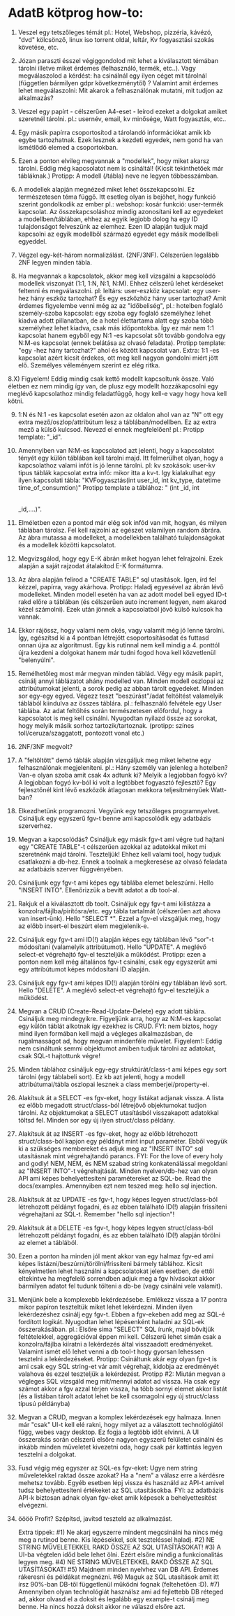 # AdatB kötprog how-to:
1. Veszel egy tetszőleges témát
   pl.: Hotel, Webshop, pizzéria, kávézó, "dvd" kölcsönző, linux iso torrent oldal, leltár, Kv fogyasztási szokás követése, etc.

2) Józan paraszti ésszel végiggondolod mit lehet a kiválasztott témában tárolni illetve miket érdemes (felhasználó, termék, etc..).
   Vagy megválaszolod a kérdést: ha csinálnál egy ilyen céget mit tárolnál (független bármilyen gdpr következménytől) ? Valamint amit érdemes lehet megválaszolni: Mit akarok a felhasználónak mutatni, mit tudjon az alkalmazás?

3) Veszel egy papírt - célszerűen A4-eset - leírod ezeket a dolgokat amiket szeretnél tárolni.
   pl.: usernév, email, kv minősége, Watt fogyasztás, etc..

4) Egy másik papírra csoportosítod a tárolandó információkat amik kb egybe tartozhatnak.
   Ezek lesznek a kezdeti egyedek, nem gond ha van ismétlődő elemed a csoportokban.

5) Ezen a ponton elvileg megvannak a "modellek", hogy miket akarsz tárolni. Eddig még kapcsolatot nem is csináltál!
   (Kicsit tekinthetőek már tábláknak.)
   Protipp: A modell (/tábla) neve ne legyen többesszámban. 
6) A modellek alapján megnézed miket lehet összekapcsolni. Ez természetesen téma függő.
   Itt esetleg olyan is bejöhet, hogy funkció szerint gondolkodik az ember pl.: webshop: kosár funkció: user-termék kapcsolat.
   Az összekapcsoláshoz mindig azonosítani kell az egyedeket a modellben/táblában, ehhez az egyik legjobb dolog ha egy ID tulajdonságot felveszünk az elemhez. Ezen ID alapján tudjuk majd kapcsolni az egyik modellből származó egyedet egy másik modellbeli egyeddel.

7) Végzel egy-két-három normalizálást. (2NF/3NF). Célszerűen legalább 2NF legyen minden tábla.

8) Ha megvannak a kapcsolatok, akkor meg kell vizsgálni a kapcsolódó modellek viszonyát (1:1, 1:N, N:1, N:M).
   Ehhez célszerű lehet kérdéseket feltenni és megválaszolni.
   pl: leltárs: user-eszköz kapcsolat: egy user-hez hány eszköz tartozhat? És egy eszközhöz hány user tartozhat?
   Amit érdemes figyelembe venni még az az "időbeliség", pl.: hotelben foglaló személy-szoba kapcsolat: egy szoba egy foglaló személyhez lehet kiadva adott pillanatban, de a hotel élettartama alatt egy szoba több személyhez lehet kiadva, csak más időpontokba. Így ez már nem 1:1 kapcsolat hanem egyből egy N:1 -es kapcsolat sőt tovább gondolva egy N:M-es kapcsolat (ennek belátása az olvasó feladata).
   Protipp template: "egy <modelname A> -hez hány <modelname B> tartozhat?" ahol <modelname A> és <modelname B> között kapcsolat van.
   Extra: 1:1 -es kapcsolat azért kicsit érdekes, ott meg kell nagyon gondolni miért jött elő. Személyes véleményem szerint ez elég ritka.
   
8.X) Figyelem! Eddig mindig csak kettő modellt kapcsoltunk össze.
   Való életben ez nem mindig így van, de plusz egy modellt hozzákapcsolni egy meglévő kapcsolathoz mindig feladatfüggő, hogy kell-e vagy hogy hova kell kötni.

9) 1:N és N:1 -es kapcsolat esetén azon az oldalon ahol van az "N" ott egy extra mező/oszlop/attribútum lesz a táblában/modellben. Ez az extra mező a külső kulcsod. Nevezd el ennek megfelelően!
   pl.: 
   Protipp template: "<other modelname B>_id".

10) Amennyiben van N:M-es kapcsolatod azt jelenti, hogy a kapcsolatot tényét egy külön táblában kell tárolni majd.
    Itt felmerülhet olyan, hogy a kapcsolathoz valami infót is jó lenne tárolni.
    pl: kv szokások: user-kv tipus táblák kapcsolat extra infó: mikor itta a kv-t.
    Igy kialakulhat egy ilyen kapcsolati tábla: "KVFogyasztás(int user_id, int kv_type, datetime time_of_consumtion)"
    Protipp template a táblához: "<TableConnection A> (int <Table A>_id, int <Table B>_id,....)".

11) Elméletben ezen a pontod már elég sok infód van mit, hogyan, és milyen táblában tárolsz.
    Fel kell rajzolni az egészet valamilyen random ábrára. Az ábra mutassa a modelleket, a modellekben található tulajdonságokat és a modellek közötti kapcsolatot.

12) Megvizsgálod, hogy egy E-K ábrán miket hogyan lehet felrajzolni.
    Ezek alapján a saját rajzodat átalakítod E-K formátumra.

13) Az ábra alapján felírod a "CREATE TABLE" sql utasítások. Igen, írd fel kézzel, papírra, vagy akárhova. 
    Protipp: Haladj egyesével az ábrán lévő modelleket. Minden modell esetén ha van az adott model beli egyed ID-t rakd előre a táblában (és célszerűen auto increment legyen, nem akarod kézel számolni). Ezek után jönnek a kapcsolatból jövő külső kulcsok ha vannak.

14) Ekkor rájössz, hogy valami nem okés, vagy valamit még jó lenne tárolni.
    Így, egészítsd ki a 4 pontban létrejött csoportosításodat és futtasd onnan újra az algoritmust.
    Egy kis rutinnal nem kell mindig a 4. ponttól újra kezdeni a dolgokat hanem már tudni fogod hova kell közvetlenül "belenyúlni".

15) Remélhetőleg most már megvan minden táblád. Végy egy másik papírt, csinálj annyi táblázatot ahány modelled van.
    Minden modell oszlopai az attribútumokat jelenti, a sorok pedig az abban tárolt egyedeket. Minden sor egy-egy egyed.
    Végezz teszt "beszúrást"/adat feltöltést valamelyik táblából kiindulva az összes táblára.
    pl.: felhasználó felvétele egy User táblába.
    Az adat feltöltés során természetesen előfordul, hogy a kapcsolatot is meg kell csinálni. Nyugodtan nyilazd össze az sorokat, hogy melyik másik sorhoz tartozik/tartoznak. (protipp: színes toll/ceruza/szaggatott, pontozott vonal etc.)
    
16) 2NF/3NF megvolt?

17) A "feltöltött" demó táblák alapján vizsgáljuk meg miket lehetne egy felhasználónak megjeleníteni.
    pl.: Hány személy van jelenleg a hotelben? Van-e olyan szoba amit csak 4x adtunk ki? Melyik a legjobban fogyó kv?
    A legjobban fogyó kv-ból ki volt a legtöbbet fogyasztó fejlesztő? Egy fejlesztőnél kint lévő eszközök átlagosan mekkora teljesítményűek Watt-ban?
    
18) Elkezdhetünk programozni. Vegyünk egy tetszőleges programnyelvet. Csináljuk egy egyszerű fgv-t benne ami kapcsolódik egy adatbázis szerverhez.

19) Megvan a kapcsolódás? Csináljuk egy másik fgv-t ami végre tud hajtani egy "CREATE TABLE"-t célszerűen azokkal az adatokkal miket mi szeretnénk majd tárolni.
    Teszteljük! Ehhez kell valami tool, hogy tudjuk csatlakozni a db-hez. Ennek a toolnak a megkeresése az olvasó feladata az adatbázis szerver függvényében.

20) Csináljunk egy fgv-t ami képes egy táblába elemet beleszúrni.
    Hello "INSERT INTO".
    Ellenőrizzük a bevitt adatot a db tool-al.
    
21) Rakjuk el a kiválasztott db toolt.
    Csináljuk egy fgv-t ami kilistázza a konzolra/fájlba/pirítósra/etc. egy tábla tartalmát (célszerűen azt ahova van insert-ünk).
    Hello "SELECT *".
    Ezzel a fgv-el vizsgáljuk meg, hogy az előbb insert-el beszúrt elem megjelenik-e.
    
22) Csináljuk egy fgv-t ami ID(!) alapján képes egy táblában lévő "sor"-t módosítani (valamelyik attribútumot).
    Hello "UPDATE".
    A meglévő select-et végrehajtó fgv-el teszteljük a működést.
    Protipp: ezen a ponton nem kell még általános fgv-t csinálni, csak egy egyszerűt ami egy attribútumot képes módosítani ID alapján.
    
23) Csináljuk egy fgv-t ami képes ID(!) alapján törölni egy táblában lévő sort.
    Hello "DELETE".
    A meglévő select-et végrehajtó fgv-el teszteljük a működést.
    
24) Megvan a CRUD (Create-Read-Update-Delete) egy adott táblára.
    Csináljuk meg mindegyikre.
    Figyeljünk arra, hogy az N:M-es kapcsolat egy külön táblát alkotnak így ezekhez is CRUD.
    FYI: nem biztos, hogy mind ilyen formában kell majd a végleges alkalmazásban, de rugalmasságot ad, hogy megvan mindenféle művelet.
    Figyelem!: Eddig nem csináltunk semmi objektumot amiben tudjuk tárolni az adatokat, csak SQL-t hajtottunk végre!

26) Minden táblához csináljuk egy-egy struktúrát/class-t ami képes egy sort tárolni (egy táblabeli sort).
    Ez kb azt jelenti, hogy a modell attribútumai/tábla oszlopai lesznek a class memberjei/property-ei.

25) Alakítsuk át a SELECT -es fgv-eket, hogy listákat adjanak vissza.
    A lista ez előbb megadott struct/class-ból létrejövő objektumokat tudjon tárolni.
    Az objektumokat a SELECT utasításból visszakapott adatokkal töltsd fel.
    Minden sor egy új ilyen struct/class példány. 
    
27) Alakítsuk át az INSERT -es fgv-eket, hogy az előbb létrehozott struct/class-ból kapjon egy példányt mint input paraméter.
    Ebből vegyük ki a szükséges membereket és adjuk meg az "INSERT INTO" sql utasításnak mint végrehajtandó parancs.
    FYI: For the love of every holy and godly! NEM, NEM, és NEM szabad string konkatenálással megoldani az "INSERT INTO"-t végrehajtását. Minden nyelven/db-hez van olyan API ami képes behelyettesíteni paramétereket az SQL-be.
    Read the docs/examples. Amennyiben ezt nem teszed meg: hello sql injection.

28) Alakítsuk át az UPDATE -es fgv-t, hogy képes legyen struct/class-ból létrehozott példányt fogadni, és az ebben
    található ID(!) alapján frissíteni végrehajtani az SQL-t.
    Remember "hello sql injection"!
  
29) Alakítsuk át a DELETE -es fgv-t, hogy képes legyen struct/class-ból létrehozott példányt fogadni, és az ebben
    található ID(!) alapján törölni az elemet a táblából.
  
30) Ezen a ponton ha minden jól ment akkor van egy halmaz fgv-ed ami képes listázni/beszúrni/törölni/frissíteni bármely
    táblához. Kicsit kényelmetlen lehet használni a kapcsolatokat jelen esetben, de ettől eltekintve ha megfelelő sorrendben adjuk meg a fgv hívásokat akkor bármilyen adatot fel tudunk tölteni a db-be (vagy csinálni vele valamit).

31) Menjünk bele a komplexebb lekérdezésebe. Emlékezz vissza a 17 pontra mikor papíron teszteltük miket lehet lekérdezni.
    Minden ilyen lekérdezéshez csinálj egy fgv-t. Ebben a fgv-ekeben add meg az SQL-é fordított logikát.
    Nyugodtan lehet lépésenként haladni az SQL-ek összerakásában.
    pl.: Elsőre sima "SELECT" SQL írunk, majd bővítjük feltételekkel, aggregációval éppen mi kell.
    Célszerű lehet simán csak a konzolra/fájlba kiíratni a lekérdezés által visszaadott eredményeket.
    Valamint ismét elő lehet venni a db tool-t hogy gyorsan lehessen tesztelni a lekérdezéseket.
    Protipp: Csináltunk akár egy olyan fgv-t is ami csak egy SQL string-et vár amit végrehajt, kidobja az eredményét valahova és ezzel teszteljük a lekérdezést.
    Protipp #2: Miután megvan a végleges SQL vizsgáld meg mit/mennyi adatot ad vissza. Ha csak egy számot akkor a fgv azzal térjen vissza, ha több sornyi elemet akkor listát (és a listában tárolt adatot lehet be kell csomagolni egy új struct/class típusú példányba)
    
32) Megvan a CRUD, megvan a komplex lekérdezések egy halmaza. Innen már "csak" UI-t kell elé rakni, hogy milyet
    az a választott technológiától függ, webes vagy desktop. Ez fogja a legtöbb időt elvinni.
    A UI összerakás során célszerű elsőre nagyon egyszerű felületet csinálni és inkább minden műveletet kivezetni
    oda, hogy csak pár kattintás legyen tesztelni a dolgokat.
    
33) Fusd végig még egyszer az SQL-es fgv-eket: Ugye nem string műveletekkel raktad össze azokat?
    Ha a "nem" a válasz erre a kérdésre mehetsz tovább. Egyéb esetben lépj vissza és használd az API-t amivel
    tudsz behelyettesíteni értékeket az SQL utasításokba.
    FYI: az adatbázis API-k biztosan adnak olyan fgv-eket amik képesek a behelyettesítést elvégezni.
    
34) öööö Profit? Szépítsd, javítsd teszteld az alkalmazást.


Extra tippek:
#1) Ne akarj egyszerre mindent megcsinálni ha nincs még meg a rutinod benne. Kis lépésekkel, sok teszteléssel haladj.
#2) NE STRING MŰVELETEKKEL RAKD ÖSSZE AZ SQL UTASÍTÁSOKAT!
#3) A UI-ba végtelen időd bele lehet ölni. Ezért elsőre mindig a funkcionalitás legyen meg.
#4) NE STRING MŰVELETEKKEL RAKD ÖSSZE AZ SQL UTASÍTÁSOKAT!
#5) Majdnem minden nyelvhez van DB API. Érdemes rákeresni és példákat megnézni.
#6) Maguk az SQL utasítások amit itt írsz 90%-ban DB-től függetlenül működni fognak (feltehetően :D).
#7) Amennyiben olyan technológiát használsz ami ad fejlettebb DB réteged ad, akkor olvasd el a doksit és legalább egy example-t csinálj meg benne. Ha nincs hozzá doksit akkor ne válaszd elsőre azt.
